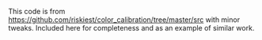 This code is from https://github.com/riskiest/color_calibration/tree/master/src with minor tweaks.
Included here for completeness and as an example of similar work.

